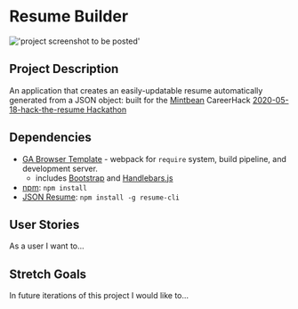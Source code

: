 
# Resume Builder

!['project screenshot to be posted']()

## Project Description
An application that creates an easily-updatable resume automatically generated from a JSON object: built for the [Mintbean](https://mintbean.io/) CareerHack [2020-05-18-hack-the-resume Hackathon](https://github.com/MintbeanHackathons/2020-05-18-hack-the-resume/blob/master/Challenge.md)

## Dependencies
* [GA Browser Template](https://git.generalassemb.ly/ga-wdi-boston/browser-template) - webpack for `require` system, build pipeline, and development server.
  - includes [Bootstrap](https://getbootstrap.com/docs/4.5/getting-started/introduction/) and [Handlebars.js](https://handlebarsjs.com/guide/)
* [npm](https://www.npmjs.com/): `npm install`
* [JSON Resume](https://jsonresume.org/): `npm install -g resume-cli`

## User Stories
As a user I want to...

## Stretch Goals
In future iterations of this project I would like to...
